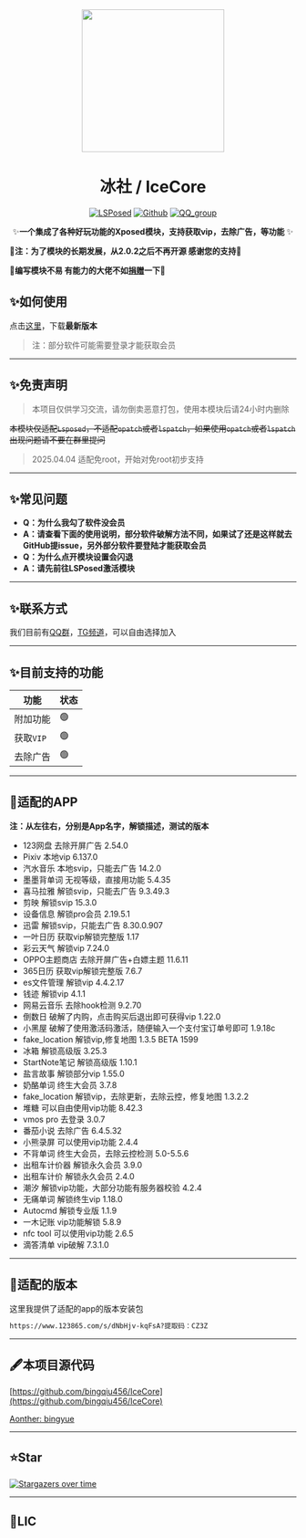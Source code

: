<div align="center">
<img src="https://s21.ax1x.com/2024/12/31/pAzqOPg.png"  width="250" height="250" />


# 冰社 / IceCore
[![LSPosed](https://img.shields.io/badge/LSPosed-Module-blue.svg)](https://github.com/bingqiu456/IceCore)
[![Github](https://img.shields.io/badge/Github-IceCore-black.svg)](https://github.com/bingqiu456/IceCore)
[![QQ_group](https://img.shields.io/badge/QQ%E7%BE%A4-855183768-orange?style=flat-square)](https://qm.qq.com/q/hnbnj43qwM)


✨**一个集成了各种好玩功能的Xposed模块，支持获取vip，去除广告，等功能** ✨

</div>

**🌈注：为了模块的长期发展，从2.0.2之后不再开源 感谢您的支持🌈**

🎉**编写模块不易 有能力的大佬不如[捐赠](https://afdian.com/a/bingyueblog)一下**🎉

## ✨如何使用

点击[这里](https://github.com/Xposed-Modules-Repo/me.bingyue.IceCore/releases)，下载**最新版本**

> 注：部分软件可能需要登录才能获取会员

---

## ✨免责声明

> 本项目仅供学习交流，请勿倒卖恶意打包，使用本模块后请24小时内删除

~~本模块仅适配`Lsposed`，不适配`opatch`或者`lspatch`，如果使用`opatch`或者`lspatch`出现问题请不要在群里提问~~

> 2025.04.04 适配免root，开始对免root初步支持

---

## ✨常见问题

- **Q：为什么我勾了软件没会员**
- **A：请查看下面的使用说明，部分软件破解方法不同，如果试了还是这样就去GitHub提issue，另外部分软件要登陆才能获取会员**
- **Q：为什么点开模块设置会闪退**
- **A：请先前往LSPosed激活模块**

---

## ✨联系方式

我们目前有[QQ群](https://qm.qq.com/q/hnbnj43qwM)，[TG频道](https://t.me/bingyue_personal)，可以自由选择加入

---

## ✨目前支持的功能

| 功能      | 状态 |
| --------- | ---- |
| 附加功能  | 🟢    |
| 获取`VIP` | 🟢    |
| 去除广告  | 🟢    |

---

## 🎇适配的APP

**注：从左往右，分别是App名字，解锁描述，测试的版本**

- 123网盘 去除开屏广告 2.54.0  
- Pixiv 本地vip 6.137.0  
- 汽水音乐 本地svip，只能去广告 14.2.0  
- 墨墨背单词 无视等级，直接用功能 5.4.35  
- 喜马拉雅 解锁svip，只能去广告 9.3.49.3  
- 剪映 解锁svip 15.3.0  
- 设备信息 解锁pro会员 2.19.5.1  
- 迅雷 解锁svip，只能去广告 8.30.0.907  
- 一叶日历 获取vip解锁完整版 1.17  
- 彩云天气 解锁vip 7.24.0  
- OPPO主题商店 去除开屏广告+白嫖主题 11.6.11  
- 365日历 获取vip解锁完整版 7.6.7  
- es文件管理 解锁vip 4.4.2.17  
- 钱迹 解锁vip 4.1.1  
- 网易云音乐 去除hook检测 9.2.70  
- 倒数日 破解了内购，点击购买后退出即可获得vip 1.22.0  
- 小黑屋 破解了使用激活码激活，随便输入一个支付宝订单号即可 1.9.18c  
- fake_location 解锁vip,修复地图 1.3.5 BETA 1599  
- 冰箱 解锁高级版 3.25.3  
- StartNote笔记 解锁高级版 1.10.1  
- 盐言故事 解锁部分vip 1.55.0  
- 奶酪单词 终生大会员 3.7.8  
- fake_location 解锁vip，去除更新，去除云控，修复地图 1.3.2.2  
- 堆糖 可以自由使用vip功能 8.42.3  
- vmos pro 去登录 3.0.7  
- 番茄小说 去除广告 6.4.5.32  
- 小熊录屏 可以使用vip功能 2.4.4  
- 不背单词 终生大会员，去除云控检测 5.0-5.5.6  
- 出租车计价器 解锁永久会员 3.9.0  
- 出租车计价 解锁永久会员 2.4.0  
- 潮汐 解锁vip功能，大部分功能有服务器校验 4.2.4  
- 无痛单词 解锁终生vip 1.18.0  
- Autocmd 解锁专业版 1.1.9  
- 一木记账 vip功能解锁 5.8.9  
- nfc tool 可以使用vip功能 2.6.5  
- 滴答清单 vip破解 7.3.1.0  

---

## 🍋适配的版本

这里我提供了适配的app的版本安装包

```bash
https://www.123865.com/s/dNbHjv-kqFsA?提取码：CZ3Z
```

---

## 🖋本项目源代码

[https://github.com/bingqiu456/IceCore](https://github.com/bingqiu456/IceCore)

[Aonther: bingyue](https://github.com/bingqiu456)

---

## ⭐Star

[![Stargazers over time](https://starchart.cc/bingqiu456/IceCore.svg)](https://starchart.cc/bingqiu456/IceCore)

---

## 📜LIC